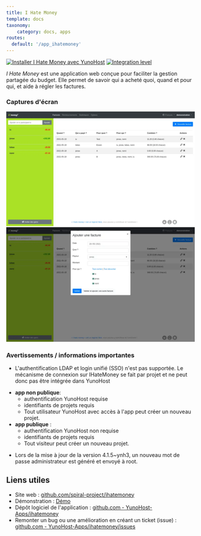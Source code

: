 ```yaml
---
title: I Hate Money
template: docs
taxonomy:
    category: docs, apps
routes:
  default: '/app_ihatemoney'
---
```


[![Installer I Hate Money avec YunoHost](https://install-app.yunohost.org/install-with-yunohost.svg)](https://install-app.yunohost.org/?app=ihatemoney) [![Integration level](https://dash.yunohost.org/integration/ihatemoney.svg)](https://dash.yunohost.org/appci/app/ihatemoney)

*I Hate Money* est une application web conçue pour faciliter la gestion partagée du budget. Elle permet de savoir qui a acheté quoi, quand et pour qui, et aide à régler les factures.

### Captures d'écran

![Capture d'écran de I Hate Money](https://github.com/YunoHost-Apps/ihatemoney_ynh/blob/master/doc/screenshots/screenshot_1_global.webp)
![Capture d'écran de I Hate Money](https://github.com/YunoHost-Apps/ihatemoney_ynh/raw/master/doc/screenshots/screenshot_2_new_operation.webp)

### Avertissements / informations importantes

* L'authentification LDAP et login unifié (SSO) n'est pas supportée. Le mécanisme de connexion sur IHateMoney se fait par projet et ne peut donc pas être intégrée dans YunoHost

- **app non publique**:
  - authentification YunoHost requise
  - identifiants de projets requis
  - Tout utilisateur YunoHost avec accès à l'app peut créer un nouveau projet.
- **app publique** :
  - authentification YunoHost non requise
  - identifiants de projets requis
  - Tout visiteur peut créer un nouveau projet.

* Lors de la mise à jour de la version 4.1.5~ynh3, un nouveau mot de passe administrateur est généré et envoyé à root.

## Liens utiles

+ Site web : [github.com/spiral-project/ihatemoney](https://github.com/spiral-project/ihatemoney)
+ Démonstration : [Démo](https://ihatemoney.org/authenticate?project_id=demo)
+ Dépôt logiciel de l'application : [github.com - YunoHost-Apps/ihatemoney](https://github.com/YunoHost-Apps/ihatemoney_ynh)
+ Remonter un bug ou une amélioration en créant un ticket (issue) : [github.com - YunoHost-Apps/ihatemoney/issues](https://github.com/YunoHost-Apps/ihatemoney_ynh/issues)
